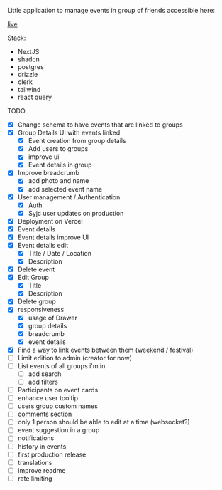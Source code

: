 Little application to manage events in group of friends accessible here:

[live](https://www.eve-nts.app/)

Stack:
- NextJS
- shadcn
- postgres
- drizzle
- clerk
- tailwind
- react query


TODO

- [x] Change schema to have events that are linked to groups
- [x] Group Details UI with events linked
  - [x] Event creation from group details
  - [x] Add users to groups
  - [x] improve ui
  - [x] Event details in group
- [x] Improve breadcrumb
  - [x] add photo and name
  - [x] add selected event name
- [x] User management / Authentication
  - [x] Auth
  - [x] Syjc user updates on production
- [x] Deployment on Vercel
- [x] Event details
- [x] Event details improve UI
- [x] Event details edit
  - [x] Title / Date / Location
  - [x] Description
- [x] Delete event
- [x] Edit Group
  - [x] Title
  - [x] Description
- [x] Delete group
- [x] responsiveness
  - [x] usage of Drawer
  - [x] group details
  - [x] breadcrumb
  - [x] event details
- [x] Find a way to link events between them (weekend / festival)
- [ ] Limit edition to admin (creator for now)
- [ ] List events of all groups i'm in
  - [ ] add search
  - [ ] add filters
- [ ] Participants on event cards
- [ ] enhance user tooltip
- [ ] users group custom names
- [ ] comments section
- [ ] only 1 person should be able to edit at a time (websocket?)
- [ ] event suggestion in a group
- [ ] notifications 
- [ ] history in events
- [ ] first production release
- [ ] translations
- [ ] improve readme
- [ ] rate limiting
